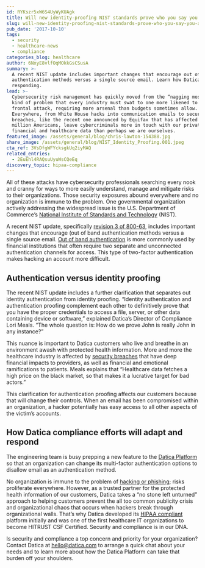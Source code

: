```yaml
---
id: RYKszr5xW6S4UyWyKUAgk
title: Will new identity-proofing NIST standards prove who you say you are?
slug: will-new-identity-proofing-nist-standards-prove-who-you-say-you-are
pub_date: '2017-10-10'
tags:
  - security
  - healthcare-news
  - compliance
categories_blog: healthcare
author: 6NxyE8vlfOqMOkkGsCSusA
summary: >-
  A recent NIST update includes important changes that encourage out of band
  authentication methods versus a single source email. Learn how Datica is
  responding.
lead: >-
  Cybersecurity risk management has quickly moved from the “nagging mosquito”
  kind of problem that every industry must swat to one more likened to a full
  frontal attack, requiring more arsenal than budgets sometimes allow.
  Everywhere, from White House hacks into communication emails to security
  breaches, like the recent one announced by Equifax that has affected 145.5
  million Americans, leave cybercriminals more in touch with our private
  financial and healthcare data than perhaps we are ourselves.
featured_image: /assets/general/blog/chris-lawton-154388.jpg
share_image: /assets/general/blog/NIST_Identity_Proofing.001.jpeg
cta_ref: 3VsDfgWFYcksgkUq2iyMAQ
related_entries:
  - 2EuEhl4RAQsuUyuWsCQeEq
discovery_topic: hipaa-compliance
---
```

All of these attacks have cybersecurity professionals searching every nook and cranny for ways to more easily understand, manage and mitigate risks to their organizations. Those security exposures abound everywhere and no organization is immune to the problem. One governmental organization actively addressing the widespread issue is the U.S. Department of Commerce’s  [National Institute of Standards and Technology](http://www.nist.gov) (NIST).
 
A recent NIST update, specifically [revision 3 of 800-63](https://pages.nist.gov/800-63-3/sp800-63-3.html), includes important changes that encourage (out of band authentication methods versus a single source email. [Out of band authentication](http://searchsecurity.techtarget.com/definition/out-of-band-authentication) is more commonly used by financial institutions that often require two separate and unconnected authentication channels for access. This type of two-factor authentication makes hacking an account more difficult.

## Authentication versus identity proofing
 
The recent NIST update includes a further clarification that separates out identity authentication from identity proofing. “Identity authentication and authentication proofing complement each other to definitively prove that you have the proper credentials to access a file, server, or other data containing device or software,” explained Datica’s Director of Compliance Lori Meals. “The whole question is: How do we prove John is really John in any instance?”
 
This nuance is important to Datica customers who live and breathe in an environment awash with protected health information. More and more the healthcare industry is affected by [security breaches](https://datica.com/blog/facing-down-the-largest-breaches-of-2017-with-daticas-open-source-policies/) that have deep financial impacts to providers, as well as financial and emotional ramifications to patients. Meals explains that “Healthcare data fetches a high price on the black market, so that makes it a lucrative target for bad actors.”
 
This clarification for authentication proofing affects our customers because that will change their controls. When an email has been compromised within an organization, a hacker potentially has easy access to all other aspects of the victim’s accounts.
 
## How Datica compliance efforts will adapt and respond
 
The engineering team is busy prepping a new feature to the [Datica Platform](https://datica.com/platform/) so that an organization can change its multi-factor authentication options to disallow email as an authentication method. 
 
No organization is immune to the problem of [hacking or phishing](https://datica.com/blog/spear-phishing-hackers-aiming-for-healthcare/); risks proliferate everywhere. However, as a trusted partner for the protected health information of our customers, Datica takes a “no stone left unturned” approach to helping customers prevent the all too common publicity crisis and organizational chaos that occurs when hackers break through organizational walls. That’s why Datica developed its [HIPAA compliant](https://datica.com/discover/hipaa-compliance/) platform initially and was one of the first healthcare IT organizations to become HITRUST CSF Certified. Security and compliance is in our DNA. 

Is security and compliance a top concern and priority for your organization? Contact Datica at hello@datica.com to arrange a quick chat about your needs and to learn more about how the Datica Platform can take that burden off your shoulders.
  